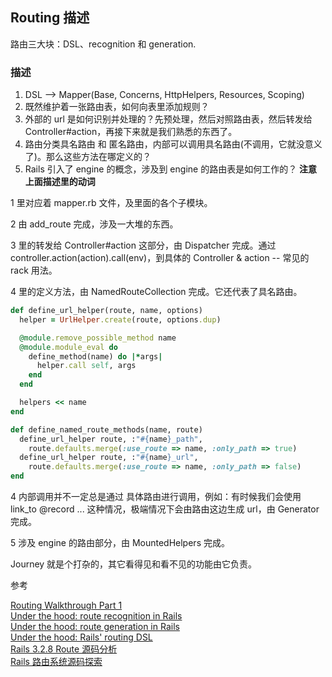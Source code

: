 ## Routing 描述

路由三大块：DSL、recognition 和 generation.

### 描述

1. DSL --> Mapper(Base, Concerns, HttpHelpers, Resources, Scoping)
2. 既然维护着一张路由表，如何向表里添加规则？
3. 外部的 url 是如何识别并处理的？先预处理，然后对照路由表，然后转发给 Controller#action，再接下来就是我们熟悉的东西了。
4. 路由分类具名路由 和 匿名路由，内部可以调用具名路由(不调用，它就没意义了)。那么这些方法在哪定义的？
5. Rails 引入了 engine 的概念，涉及到 engine 的路由表是如何工作的？
**注意上面描述里的动词**

1 里对应着 mapper.rb 文件，及里面的各个子模块。

2 由 add_route 完成，涉及一大堆的东西。

3 里的转发给 Controller#action 这部分，由 Dispatcher 完成。通过 controller.action(action).call(env)，到具体的 Controller & action -- 常见的 rack 用法。

4 里的定义方法，由 NamedRouteCollection 完成。它还代表了具名路由。

```ruby
def define_url_helper(route, name, options)
  helper = UrlHelper.create(route, options.dup)

  @module.remove_possible_method name
  @module.module_eval do
    define_method(name) do |*args|
      helper.call self, args
    end
  end

  helpers << name
end

def define_named_route_methods(name, route)
  define_url_helper route, :"#{name}_path",
    route.defaults.merge(:use_route => name, :only_path => true)
  define_url_helper route, :"#{name}_url",
    route.defaults.merge(:use_route => name, :only_path => false)
end
```

4 内部调用并不一定总是通过 具体路由进行调用，例如：有时候我们会使用 link_to @record ... 这种情况，极端情况下会由路由这边生成 url，由 Generator 完成。

5 涉及 engine 的路由部分，由 MountedHelpers 完成。

Journey 就是个打杂的，其它看得见和看不见的功能由它负责。

参考

[Routing Walkthrough Part 1](http://railscasts.com/episodes/231-routing-walkthrough)<br>
[Under the hood: route recognition in Rails](http://weblog.jamisbuck.org/2006/10/4/under-the-hood-route-recognition-in-rails)<br>
[Under the hood: route generation in Rails](http://weblog.jamisbuck.org/2006/10/16/under-the-hood-route-generation-in-rails)<br>
[Under the hood: Rails' routing DSL](http://weblog.jamisbuck.org/2006/10/2/under-the-hood-rails-routing-dsl)<br>
[Rails 3.2.8 Route 源码分析](http://ruby-china.org/topics/5895)<br>
[Rails 路由系统源码探索](https://ruby-china.org/topics/22726)
